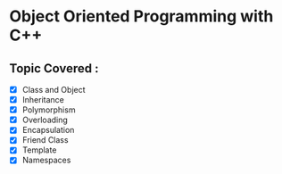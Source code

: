 # Object Oriented Programming with C++

## Topic Covered :
  * [x] Class and Object
  * [x] Inheritance
  * [x] Polymorphism
  * [x] Overloading
  * [x] Encapsulation
  * [x] Friend Class
  * [x] Template
  * [x] Namespaces
